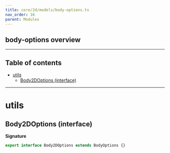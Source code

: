 ```yaml
---
title: core/2d/models/body-options.ts
nav_order: 16
parent: Modules
---
```


## body-options overview

---

<h2 class="text-delta">Table of contents</h2>

- [utils](#utils)
  - [Body2DOptions (interface)](#body2doptions-interface)

---

# utils

## Body2DOptions (interface)

**Signature**

```ts
export interface Body2DOptions extends BodyOptions {}
```
